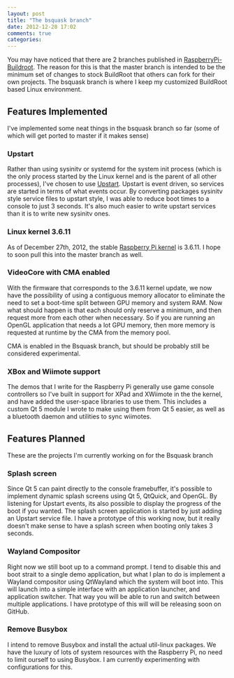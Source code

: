 ```yaml
---
layout: post
title: "The bsquask branch"
date: 2012-12-28 17:02
comments: true
categories: 
---
```


You may have noticed that there are 2 branches published in [RaspberryPi-Buildroot](https://github.com/nezticle/RaspberryPi-BuildRoot).  The reason for this is that the master branch is intended to be the minimum set of changes to stock BuildRoot that others can fork for their own projects.  The bsquask branch is where I keep my customized BuildRoot based Linux environment.

## Features Implemented
I've implemented some neat things in the bsquask branch so far (some of which will get ported to master if it makes sense)

### Upstart
Rather than using sysinitv or systemd for the system init process (which is the only process started by the Linux kernel and is the parent of all other processes), I've chosen to use [Upstart](http://upstart.ubuntu.com/).  Upstart is event driven, so services are started in terms of what events occur. By converting packages sysinitv style service files to upstart style, I was able to reduce boot times to a console to just 3 seconds.  It's also much easier to write upstart services than it is to write new sysinitv ones.

### Linux kernel 3.6.11
As of December 27th, 2012, the stable [Raspberry Pi kernel](https://github.com/raspberrypi/linux) is 3.6.11.  I hope to soon pull this into the master branch as well.

### VideoCore with CMA enabled
With the firmware that corresponds to the 3.6.11 kernel update, we now have the possibility of using a contiguous memory allocator to eliminate the need to set a boot-time split between GPU memory and system RAM.  Now what should happen is that each should only reserve a minimum, and then request more from each other when necessary.  So if you are running an OpenGL application that needs a lot GPU memory, then more memory is requested at runtime by the CMA from the memory pool.

CMA is enabled in the Bsquask branch, but should be probably still be considered experimental. 

### XBox and Wiimote support

The demos that I write for the Raspberry Pi generally use game console controllers so I've built in support for XPad and XWiimote in the the kernel, and have added the user-space libraries to use them.  This includes a custom Qt 5 module I wrote to make using them from Qt 5 easier, as well as a bluetooth daemon and utilities to sync wiimotes.

## Features Planned
These are the projects I'm currently working on for the Bsquask branch

### Splash screen
Since Qt 5 can paint directly to the console framebuffer, it's possible to implement dynamic splash screens using Qt 5, QtQuick, and OpenGL.  By listening for Upstart events, its also possible to display the progress of the boot if you wanted.  The splash screen application is started by just adding an Upstart service file.  I have a prototype of this working now, but it really doesn't make sense to have a splash screen when booting only takes 3 seconds.

### Wayland Compositor
Right now we still boot up to a command prompt.  I tend to disable this and boot strait to a single demo application, but what I plan to do is implement a Wayland compositor using QtWayland which the system will boot into.  This will launch into a simple interface with an application launcher, and application switcher.  That way you will be able to run and switch between multiple applications.  I have prototype of this will will be releasing soon on GitHub.

### Remove Busybox
I intend to remove Busybox and install the actual util-linux packages.  We have the luxury of lots of system resources with the Raspberry Pi, no need to limit ourself to using Busybox.  I am currently experimenting with configurations for this.